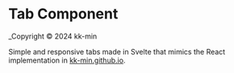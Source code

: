 # Tab Component
_Copyright © 2024 kk-min

Simple and responsive tabs made in Svelte that mimics the React implementation in [kk-min.github.io](https://kk-min.github.io/).

